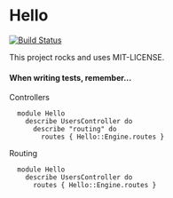 # Hello

[![Build Status](https://travis-ci.org/yakko/hello.svg)](https://travis-ci.org/yakko/hello)

This project rocks and uses MIT-LICENSE.



#### When writing tests, remember...

Controllers

      module Hello
        describe UsersController do
          describe "routing" do
            routes { Hello::Engine.routes }

Routing

      module Hello
        describe UsersController do
          routes { Hello::Engine.routes }



